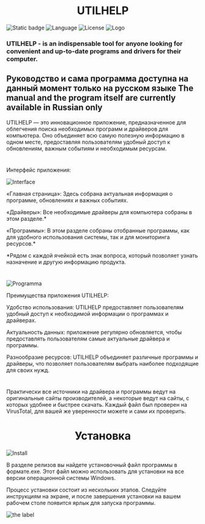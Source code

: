<h1 align="center">
  UTILHELP

</h1>

![Static badge](https://img.shields.io/badge/UTILHELP-red?style=flat)
![Language](https://img.shields.io/badge/PHP-100%25-green?style=flat)
![License](https://img.shields.io/badge/License-GPL--3.0-orange)
![Logo](https://i.imgur.com/dXKbHMK.png)
### UTILHELP - is an indispensable tool for anyone looking for convenient and up-to-date programs and drivers for their computer.
## Руководство и сама программа доступна на данный момент только на русском языке The manual and the program itself are currently available in Russian only

UTILHELP — это инновационное приложение, предназначенное для облегчения поиска необходимых программ и драйверов для компьютера. Оно объединяет всю самую полезную информацию в одном месте, предоставляя пользователям удобный доступ к обновлениям, важным событиям и необходимым ресурсам.

#
Интерфейс приложения:

![Interface](https://i.imgur.com/rQWZ2fF.png)

«Главная страница»: Здесь собрана актуальная информация о программе, обновлениях и важных событиях.

«Драйверы»: Все необходимые драйверы для компьютера собраны в этом разделе.*

«Программы»: В этом разделе собраны отобранные программы, как для удобного использования системы, так и для мониторинга ресурсов.*

*Рядом с каждой ячейкой есть знак вопроса, который позволяет узнать назначение и другую информацию продукта.

#

![Programma](https://i.imgur.com/QGDVZsq.png)

Преимущества приложения UTILHELP: 

Удобство использования: UTILHELP предоставляет пользователям удобный доступ к необходимой информации о программах и драйверах.

Актуальность данных: приложение регулярно обновляется, чтобы предоставлять пользователям самые актуальные драйвера и программы.

Разнообразие ресурсов: UTILHELP объединяет различные программы и драйверы, что позволяет пользователям выбрать наиболее подходящие для своих нужд.

#

Практически все источники на драйвера и программы ведут на оригинальные сайты производителей, а некоторые ведут на сайты, с которых удобнее и быстрее скачать. Каждый файл был проверен на VirusTotal, для вашей же уверенности можете и сами их проверить.

<h1 align="center">
  Установка

</h1>

![Install](https://i.imgur.com/XCWwWUt.png)

В разделе релизов вы найдете установочный файл программы в формате.exe. Этот файл можно использовать для установки на все версии операционной системы Windows. 

Процесс установки состоит из нескольких этапов. Следуйте инструкциям на экране, и после завершения установки на вашем рабочем столе появится ярлык для запуска программы.

![the label](https://i.imgur.com/euukG2J.png)
